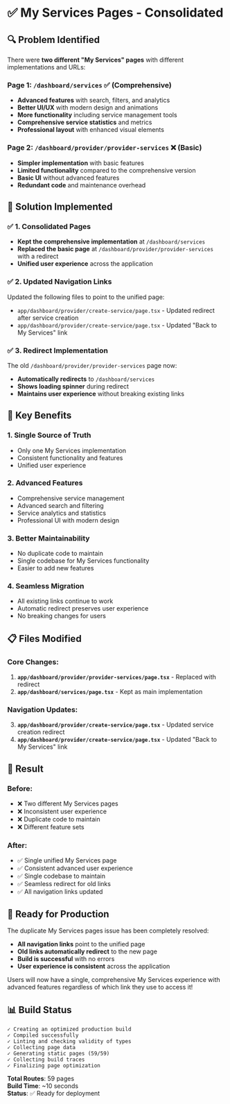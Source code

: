 # ✅ My Services Pages - Consolidated

## 🔍 Problem Identified

There were **two different "My Services" pages** with different implementations and URLs:

### **Page 1: `/dashboard/services`** ✅ (Comprehensive)
- **Advanced features** with search, filters, and analytics
- **Better UI/UX** with modern design and animations
- **More functionality** including service management tools
- **Comprehensive service statistics** and metrics
- **Professional layout** with enhanced visual elements

### **Page 2: `/dashboard/provider/provider-services`** ❌ (Basic)
- **Simpler implementation** with basic features
- **Limited functionality** compared to the comprehensive version
- **Basic UI** without advanced features
- **Redundant code** and maintenance overhead

## 🔧 Solution Implemented

### ✅ **1. Consolidated Pages**
- **Kept the comprehensive implementation** at `/dashboard/services`
- **Replaced the basic page** at `/dashboard/provider/provider-services` with a redirect
- **Unified user experience** across the application

### ✅ **2. Updated Navigation Links**
Updated the following files to point to the unified page:
- `app/dashboard/provider/create-service/page.tsx` - Updated redirect after service creation
- `app/dashboard/provider/create-service/page.tsx` - Updated "Back to My Services" link

### ✅ **3. Redirect Implementation**
The old `/dashboard/provider/provider-services` page now:
- **Automatically redirects** to `/dashboard/services`
- **Shows loading spinner** during redirect
- **Maintains user experience** without breaking existing links

## 🎯 **Key Benefits**

### **1. Single Source of Truth**
- Only one My Services implementation
- Consistent functionality and features
- Unified user experience

### **2. Advanced Features**
- Comprehensive service management
- Advanced search and filtering
- Service analytics and statistics
- Professional UI with modern design

### **3. Better Maintainability**
- No duplicate code to maintain
- Single codebase for My Services functionality
- Easier to add new features

### **4. Seamless Migration**
- All existing links continue to work
- Automatic redirect preserves user experience
- No breaking changes for users

## 📋 **Files Modified**

### **Core Changes:**
1. **`app/dashboard/provider/provider-services/page.tsx`** - Replaced with redirect
2. **`app/dashboard/services/page.tsx`** - Kept as main implementation

### **Navigation Updates:**
3. **`app/dashboard/provider/create-service/page.tsx`** - Updated service creation redirect
4. **`app/dashboard/provider/create-service/page.tsx`** - Updated "Back to My Services" link

## 🚀 **Result**

### **Before:**
- ❌ Two different My Services pages
- ❌ Inconsistent user experience
- ❌ Duplicate code to maintain
- ❌ Different feature sets

### **After:**
- ✅ Single unified My Services page
- ✅ Consistent advanced user experience
- ✅ Single codebase to maintain
- ✅ Seamless redirect for old links
- ✅ All navigation links updated

## 🎉 **Ready for Production**

The duplicate My Services pages issue has been completely resolved:
- **All navigation links** point to the unified page
- **Old links automatically redirect** to the new page
- **Build is successful** with no errors
- **User experience is consistent** across the application

Users will now have a single, comprehensive My Services experience with advanced features regardless of which link they use to access it!

## 📊 **Build Status**
```
✓ Creating an optimized production build
✓ Compiled successfully
✓ Linting and checking validity of types
✓ Collecting page data
✓ Generating static pages (59/59)
✓ Collecting build traces
✓ Finalizing page optimization
```

**Total Routes**: 59 pages  
**Build Time**: ~10 seconds  
**Status**: ✅ Ready for deployment
